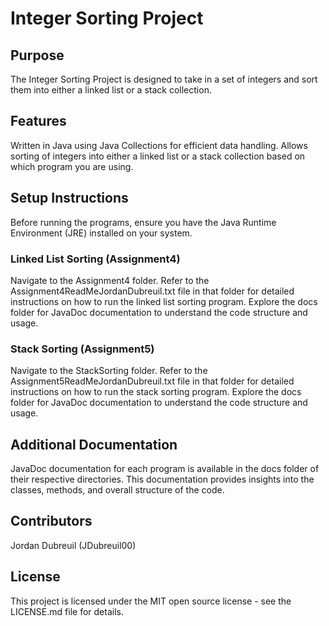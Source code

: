 # Integer Sorting Project

## **Purpose**
The Integer Sorting Project is designed to take in a set of integers and  sort them into either a linked list or a stack collection.

## **Features**
Written in Java using Java Collections for efficient data handling.
Allows sorting of integers into either a linked list or a stack collection based on which program you are using.

## **Setup Instructions**
Before running the programs, ensure you have the Java Runtime Environment (JRE) installed on your system.

### **Linked List Sorting (Assignment4)**
Navigate to the Assignment4 folder.
Refer to the Assignment4ReadMeJordanDubreuil.txt file in that folder for detailed instructions on how to run the linked list sorting program.
Explore the docs folder for JavaDoc documentation to understand the code structure and usage.
### **Stack Sorting (Assignment5)**
Navigate to the StackSorting folder.
Refer to the Assignment5ReadMeJordanDubreuil.txt file in that folder for detailed instructions on how to run the stack sorting program.
Explore the docs folder for JavaDoc documentation to understand the code structure and usage.
## **Additional Documentation**
JavaDoc documentation for each program is available in the docs folder of their respective directories. This documentation provides insights into the classes, methods, and overall structure of the code.

## **Contributors**
Jordan Dubreuil (JDubreuil00)

## **License**
This project is licensed under the MIT open source license - see the LICENSE.md file for details.

